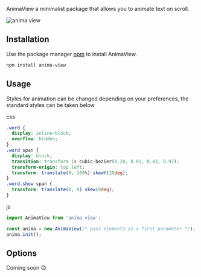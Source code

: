 AnimaView a minimalist package that allows you to animate text on scroll.

<img src="https://github.com/sx-motive/anima-view/blob/master/src/anima-preview.gif" alt="anima view" border="0" />

## Installation

Use the package manager [npm](https://www.npmjs.com/package/anima-view) to install AnimaView.

```bash
npm install anima-view
```

## Usage

Styles for animation can be changed depending on your preferences, the standard styles can be taken below

css

```css
.word {
  display: inline-block;
  overflow: hidden;
}
.word span {
  display: block;
  transition: transform 1s cubic-bezier(0.28, 0.81, 0.43, 0.97);
  transform-origin: top left;
  transform: translate(0, 100%) skewY(20deg);
}
.word.show span {
  transform: translate(0, 0) skew(0deg);
}
```

js

```javascript
import AnimaView from 'anima-view';

const anima = new AnimaView(/* pass elements as a first parameter */);
anima.init();
```

## Options

Coming soon 😊
